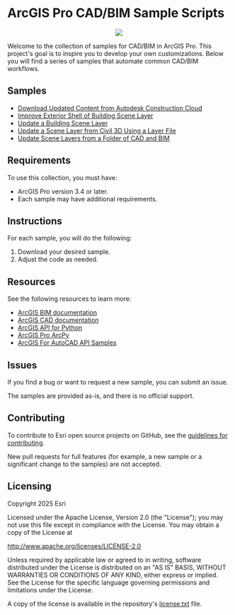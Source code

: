 # ArcGIS Pro CAD/BIM Sample Scripts
<p align="center">
  <img src= "https://github.com/user-attachments/assets/5559fc0e-50be-47c1-a1a3-a0853986fa06"
</p>
  
Welcome to the collection of samples for CAD/BIM in ArcGIS Pro. This project's goal is to inspire you to develop your own customizations. Below you will find a series of samples that automate common CAD/BIM workflows. 

## Samples
- [Download Updated Content from Autodesk Construction Cloud](Samples/Download%20Updated%20Content%20from%20Autodesk%20Construction%20Cloud)
- [Improve Exterior Shell of Building Scene Layer](Samples/Improve%20Exterior%20Shell%20of%20Building%20Scene%20Layer)
- [Update a Building Scene Layer](Samples/Update%20a%20Building%20Scene%20Layer)
- [Update a Scene Layer from Civil 3D Using a Layer File](Samples/Update%20a%20Scene%20Layer%20from%20Civil%203D%20Using%20a%20Layer%20File)
- [Update Scene Layers from a Folder of CAD and BIM](Samples/Update%20Scene%20Layers%20from%20a%20Folder%20of%20CAD%20and%20BIM) 

## Requirements
To use this collection, you must have:
- ArcGIS Pro version 3.4 or later.
- Each sample may have additional requirements. 

## Instructions
For each sample, you will do the following: 
1. Download your desired sample. 
2. Adjust the code as needed.

## Resources
See the following resources to learn more:
- [ArcGIS BIM documentation](https://pro.arcgis.com/en/pro-app/latest/help/data/revit/what-is-bim-data-.htm)
- [ArcGIS CAD documentation](https://pro.arcgis.com/en/pro-app/latest/help/data/cad/what-is-cad-data.htm)
- [ArcGIS API for Python](https://developers.arcgis.com/python/latest/)
- [ArcGIS Pro ArcPy](https://pro.arcgis.com/en/pro-app/latest/arcpy/get-started/what-is-arcpy-.htm)
- [ArcGIS For AutoCAD API Samples](https://github.com/Esri/ArcGIS-for-AutoCAD-API-Samples)


## Issues
If you find a bug or want to request a new sample, you can submit an issue. 

The samples are provided as-is, and there is no official support.

## Contributing
To contribute to Esri open source projects on GitHub, see the [guidelines for contributing](https://github.com/esri/contributing). 

New pull requests for full features (for example, a new sample or a significant change to the samples) are not accepted.

## Licensing 
Copyright 2025 Esri

Licensed under the Apache License, Version 2.0 (the "License"); you may not use this file except in compliance with the License. You may obtain a copy of the License at

http://www.apache.org/licenses/LICENSE-2.0

Unless required by applicable law or agreed to in writing, software distributed under the License is distributed on an "AS IS" BASIS, WITHOUT WARRANTIES OR CONDITIONS OF ANY KIND, either express or implied. See the License for the specific language governing permissions and limitations under the License.

A copy of the license is available in the repository's [license.txt](license.txt) file.

